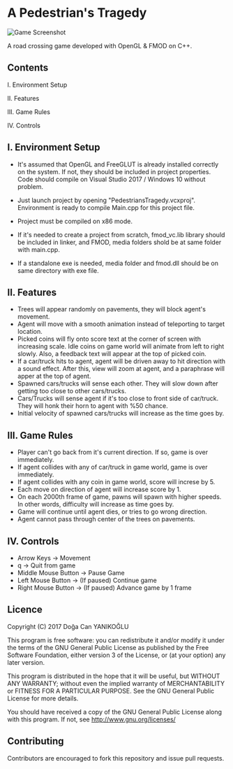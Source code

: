 ﻿# A Pedestrian's Tragedy

![Game Screenshot](https://i.hizliresim.com/AL9zjX.png)

A road crossing game developed with OpenGL & FMOD on C++.

## Contents

I. Environment Setup

II. Features

III. Game Rules

IV. Controls


I. Environment Setup
---------------------
- It's assumed that OpenGL and FreeGLUT is already installed correctly on the system. If not, they should be included in project properties. Code should compile on Visual Studio 2017 / Windows 10 without problem.

- Just launch project by opening "PedestriansTragedy.vcxproj". Environment is ready to compile Main.cpp for this project file.

- Project must be compiled on x86 mode.

- If it's needed to create a project from scratch, fmod_vc.lib library should be included in linker, and FMOD, media folders shold be at same folder with main.cpp. 

- If a standalone exe is needed, media folder and fmod.dll should be on same directory with exe file.


II. Features
------------------
- Trees will appear randomly on pavements, they will block agent's movement.
- Agent will move with a smooth animation instead of teleporting to target location.
- Picked coins will fly onto score text at the corner of screen with increasing scale. Idle coins on game world will animate from left to right slowly. Also, a feedback text will appear at the top of picked coin.
- If a car/truck hits to agent, agent will be driven away to hit direction with a sound effect. After this, view will zoom at agent, and a paraphrase will apper at the top of agent.
- Spawned cars/trucks will sense each other. They will slow down after getting too close to other cars/trucks.
- Cars/Trucks will sense agent if it's too close to front side of car/truck. They will honk their horn to agent with %50 chance.
- Initial velocity of spawned cars/trucks will increase as the time goes by.

III. Game Rules
-------------------
- Player can't go back from it's current direction. If so, game is over immediately.
- If agent collides with any of car/truck in game world, game is over immediately.
- If agent collides with any coin in game world, score will increse by 5.
- Each move on direction of agent will increase score by 1.
- On each 2000th frame of game, pawns will spawn with higher speeds. In other words, difficulty will increase as time goes by.
- Game will continue until agent dies, or tries to go wrong direction.
- Agent cannot pass through center of the trees on pavements.


IV. Controls
------------
- Arrow Keys -> Movement
- q -> Quit from game
- Middle Mouse Button -> Pause Game
- Left Mouse Button -> (If paused) Continue game
- Right Mouse Button -> (If paused) Advance game by 1 frame


## Licence

Copyright (C) 2017 Doğa Can YANIKOĞLU

This program is free software: you can redistribute it and/or modify it under the terms of the GNU General Public License as published by the Free Software Foundation, either version 3 of the License, or (at your option) any later version.

This program is distributed in the hope that it will be useful, but WITHOUT ANY WARRANTY; without even the implied warranty of MERCHANTABILITY or FITNESS FOR A PARTICULAR PURPOSE. See the GNU General Public License for more details.

You should have received a copy of the GNU General Public License along with this program. If not, see http://www.gnu.org/licenses/

## Contributing

Contributors are encouraged to fork this repository and issue pull requests.
